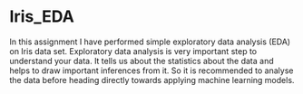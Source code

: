 # Iris_EDA
In this assignment I have performed simple exploratory data analysis (EDA) on Iris data set.
Exploratory data analysis is very important step to understand your data. It tells us about the statistics about the data and helps to draw important inferences from it. So it is recommended to analyse the data before heading directly towards applying machine learning models.

